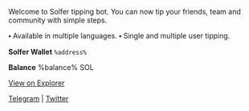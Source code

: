 Welcome to Solfer tipping bot. 
You can now tip your friends, team and community with simple steps.

⬩ Available in multiple languages.
⬩ Single and multiple user tipping.

<b>Solfer Wallet</b>
<code>%address%</code>

<b>Balance</b>
%balance% SOL

<a href="%link%">View on Explorer</a>

<a href="https://t.me/SolTransfer_Bot">Telegram</a> | <a href="https://x.com/solfer?s=11">Twitter</a>